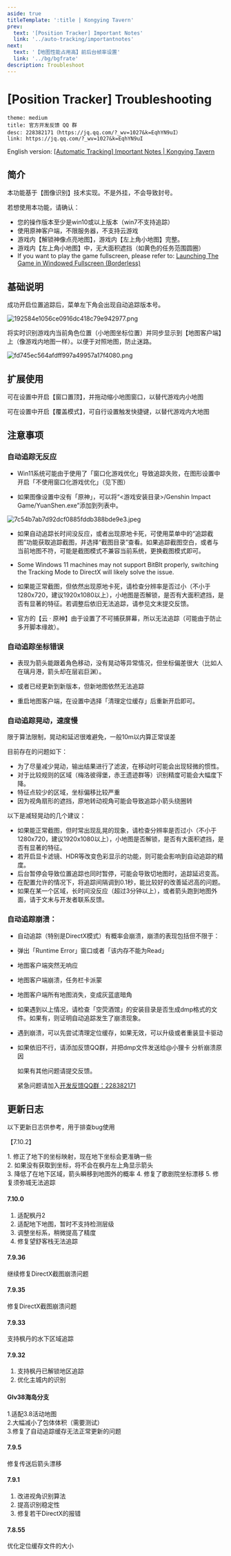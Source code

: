 ```yaml
---
aside: true
titleTemplate: ':title | Kongying Tavern'
prev:
  text: '[Position Tracker] Important Notes'
  link: '../auto-tracking/importantnotes'
next:
  text: '【地图性能占用高】前后台帧率设置'
  link: '../bg/bgfrate'
description: Troubleshoot
---
```


[文：位置追踪问题排查.docx]: # '以下为“问题排查”内容'

# [Position Tracker] Troubleshooting

```card
theme: medium
title: 官方开发反馈 QQ 群
desc: 228382171（https://jq.qq.com/?_wv=1027&k=EqhYN9uI）
link: https://jq.qq.com/?_wv=1027&k=EqhYN9uI
```

English version: [\[Automatic Tracking\] Important Notes | Kongying Tavern](http://yuanshen.site/docs/en/manual/guide/auto-tracking/importantnotes)

## 简介

本功能基于【图像识别】技术实现。不是外挂，不会导致封号。

若想使用本功能，请确认：

- 您的操作版本至少是win10或以上版本（win7不支持追踪）
- 使用原神客户端，不限服务器，不支持云游戏
- 游戏内【解锁神像点亮地图】，游戏内【左上角小地图】完整。
- 游戏内【左上角小地图】中，无大面积遮挡（如黄色的任务范围圆圈）
- If you want to play the game fullscreen, please refer to: [Launching The Game in Windowed Fullscreen (Borderless)](../overlay-mode/fullscreen-windowed/launching.md)

## 基础说明

成功开启位置追踪后，菜单左下角会出现自动追踪版本号。

![192584e1056ce0916dc418c79e942977.png](https://txc.gtimg.com/data/321980/2023/0825/192584e1056ce0916dc418c79e942977.png)

将实时识别游戏内当前角色位置（小地图坐标位置）并同步显示到【地图客户端】上（像游戏内地图一样）。以便于对照地图，防止迷路。

![fd745ec564afdff997a49957a17f4080.png](https://txc.gtimg.com/data/321980/2021/0611/fd745ec564afdff997a49957a17f4080.png)

## 扩展使用

可在设置中开启【窗口置顶】，并拖动缩小地图窗口，以替代游戏内小地图

可在设置中开启【覆盖模式】，可自行设置触发快捷键，以替代游戏内大地图

## 注意事项

### 自动追踪无反应

- Win11系统可能由于使用了「窗口化游戏优化」导致追踪失败，在图形设置中开启「不使用窗口化游戏优化」（见下图）

- 如果图像设置中没有「原神」，可以将“<游戏安装目录>/Genshin Impact Game/YuanShen.exe”添加到列表中。

![7c54b7ab7d92dcf0885fddb388bde9e3.jpeg](https://txc.gtimg.com/data/321980/2023/0225/7c54b7ab7d92dcf0885fddb388bde9e3.jpeg)

- 如果自动追踪长时间没反应，或者出现原地卡死，可使用菜单中的“追踪截图”功能获取追踪截图，并选择“截图目录”查看。如果追踪截图空白，或者与当前地图不符，可能是截图模式不兼容当前系统，更换截图模式即可。

- Some Windows 11 machines may not support BitBlt properly, switching the Tracking Mode to DirectX will likely solve the issue.

- 如果能正常截图，但依然出现原地卡死，请检查分辨率是否过小（不小于1280x720，建议1920x1080以上），小地图是否解锁，是否有大面积遮挡，是否有显著的特征。若调整后依旧无法追踪，请参见文末提交反馈。
- 官方的【云 · 原神】由于设置了不可捕获屏幕，所以无法追踪（可能由于防止多开脚本缘故）。

### 自动追踪坐标错误

- 表现为箭头能跟着角色移动，没有晃动等异常情况，但坐标偏差很大（比如人在璃月港，箭头却在层岩巨渊）。
- 或者已经更新到新版本，但新地图依然无法追踪

- 重启地图客户端，在设置中选择「清理定位缓存」后重新开启即可。

### 自动追踪晃动，速度慢

限于算法限制，晃动和延迟很难避免，一般10m以内算正常误差

目前存在的问题如下：

- 为了尽量减少晃动，输出结果进行了滤波，在移动时可能会出现轻微的惯性。
- 对于比较规则的区域（梅洛彼得堡，赤王遗迹群等）识别精度可能会大幅度下降。
- 特征点较少的区域，坐标偏移比较严重
- 因为视角扇形的遮挡，原地转动视角可能会导致追踪小箭头绕圈转

以下是减轻晃动的几个建议：

- 如果能正常截图，但时常出现乱晃的现象，请检查分辨率是否过小（不小于1280x720，建议1920x1080以上），小地图是否解锁，是否有大面积遮挡，是否有显著的特征。
- 若开启显卡滤镜、HDR等改变色彩显示的功能，则可能会影响到自动追踪的精度。
- 后台暂停会导致位置追踪也同时暂停，可能会导致切地图时，追踪延迟变高。
- 在配置允许的情况下，将追踪间隔调到0.1秒，能比较好的改善延迟高的问题。
- 如果在某一个区域，长时间没反应（超过3分钟以上），或者箭头跑到地图外面，请于文末与开发者联系反馈。

### 自动追踪崩溃：

- 自动追踪（特别是DirectX模式）有概率会崩溃，崩溃的表现包括但不限于：

- 弹出「Runtime Error」窗口或者「该内存不能为Read」
- 地图客户端突然无响应
- 地图客户端崩溃，任务栏卡派蒙
- 地图客户端所有地图消失，变成灰蓝底暗角

- 如果遇到以上情况，请检查「空荧酒馆」的安装目录是否生成dmp格式的文件。如果有，则证明自动追踪发生了崩溃现象。
- 遇到崩溃，可以先尝试清理定位缓存，如果无效，可以升级或者重装显卡驱动
- 如果依旧不行，请添加反馈QQ群，并把dmp文件发送给@小狸卡 分析崩溃原因

  如果有其他问题请提交反馈。

  紧急问题请加入[开发反馈QQ群：228382171](https://jq.qq.com/?_wv=1027&k=EqhYN9uI)

## 更新日志

以下更新日志供参考，用于排查bug使用

【7.10.2】

1\. 修正了地下的坐标映射，现在地下坐标会更准确一些  
2\. 如果没有获取到坐标，将不会在枫丹左上角显示箭头  
3\. 降低了在地下区域，箭头瞬移到地图外的概率
4. 修复了歌剧院坐标漂移
5. 修复须弥城无法追踪

#### 7.10.0

1. 适配枫丹2
2. 适配地下地图，暂时不支持检测层级
3. 调整坐标系，稍微提高了精度
4. 修复望舒客栈无法追踪

#### 7.9.36

继续修复DirectX截图崩溃问题

#### 7.9.35

修复DirectX截图崩溃问题

#### 7.9.33

支持枫丹的水下区域追踪

#### 7.9.32

1. 支持枫丹已解锁地区追踪
2. 优化主城内的识别

#### GIv38海岛分支

1.适配3.8活动地图  
2.大幅减小了包体体积（需要测试）  
3.修复了自动追踪缓存无法正常更新的问题

#### 7.9.5

修复传送后箭头漂移

#### 7.9.1

1. 改进视角识别算法
2. 提高识别稳定性
3. 修复若干DirectX的报错

#### 7.8.55

优化定位缓存文件的大小
